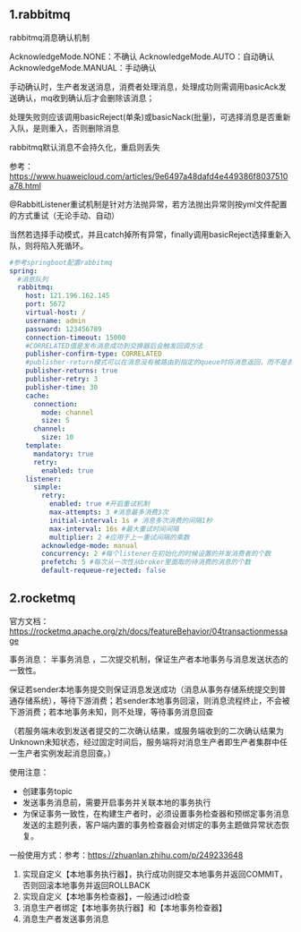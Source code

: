 ## 1.rabbitmq

rabbitmq消息确认机制

AcknowledgeMode.NONE：不确认
AcknowledgeMode.AUTO：自动确认
AcknowledgeMode.MANUAL：手动确认

手动确认时，生产者发送消息，消费者处理消息，处理成功则需调用basicAck发送确认，mq收到确认后才会删除该消息；

处理失败则应该调用basicReject(单条)或basicNack(批量)，可选择消息是否重新入队，是则重入，否则删除消息

rabbitmq默认消息不会持久化，重启则丢失

参考：https://www.huaweicloud.com/articles/9e6497a48dafd4e449386f8037510a78.html

@RabbitListener重试机制是针对方法抛异常，若方法抛出异常则按yml文件配置的方式重试（无论手动、自动）

当然若选择手动模式，并且catch掉所有异常，finally调用basicReject选择重新入队，则将陷入死循环。

```yaml
#参考springboot配置rabbitmq
spring:
  #消息队列
  rabbitmq:
    host: 121.196.162.145
    port: 5672
    virtual-host: /
    username: admin
    password: 123456789
    connection-timeout: 15000
    #CORRELATED值是发布消息成功到交换器后会触发回调方法
    publisher-confirm-type: CORRELATED
    #publisher-return模式可以在消息没有被路由到指定的queue时将消息返回，而不是丢弃
    publisher-returns: true
    publisher-retry: 3
    publisher-time: 30
    cache:
      connection:
        mode: channel
        size: 5
      channel:
        size: 10
    template:
      mandatory: true
      retry:
        enabled: true
    listener:
      simple:
        retry:
          enabled: true #开启重试机制
          max-attempts: 3 #消息最多消费3次
          initial-interval: 1s # 消息多次消费的间隔1秒
          max-interval: 16s #最大重试时间间隔
          multiplier: 2 #应用于上一重试间隔的乘数
        acknowledge-mode: manual
        concurrency: 2 #每个listener在初始化的时候设置的并发消费者的个数
        prefetch: 5 #每次从一次性从broker里面取的待消费的消息的个数
        default-requeue-rejected: false
```

## 2.rocketmq

官方文档：https://rocketmq.apache.org/zh/docs/featureBehavior/04transactionmessage

事务消息： 半事务消息 ，二次提交机制，保证生产者本地事务与消息发送状态的一致性。

保证若sender本地事务提交则保证消息发送成功（消息从事务存储系统提交到普通存储系统），等待下游消费；若sender本地事务回滚，则消息流程终止，不会被下游消费；若本地事务未知，则不处理，等待事务消息回查

（若服务端未收到发送者提交的二次确认结果，或服务端收到的二次确认结果为Unknown未知状态，经过固定时间后，服务端将对消息生产者即生产者集群中任一生产者实例发起消息回查。）

使用注意：

- 创建事务topic
- 发送事务消息前，需要开启事务并关联本地的事务执行 
- 为保证事务一致性，在构建生产者时，必须设置事务检查器和预绑定事务消息发送的主题列表，客户端内置的事务检查器会对绑定的事务主题做异常状态恢复。

一般使用方式：参考：https://zhuanlan.zhihu.com/p/249233648

1. 实现自定义【本地事务执行器】，执行成功则提交本地事务并返回COMMIT，否则回滚本地事务并返回ROLLBACK
2. 实现自定义【本地事务检查器】，一般通过id检查
3. 消息生产者绑定【本地事务执行器】和【本地事务检查器】
4. 消息生产者发送事务消息
